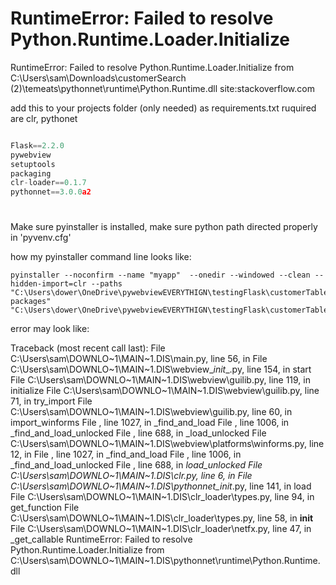 # RuntimeError: Failed to resolve Python.Runtime.Loader.Initialize

RuntimeError: Failed to resolve Python.Runtime.Loader.Initialize from C:\Users\sam\Downloads\customerSearch (2)\temeats\pythonnet\runtime\Python.Runtime.dll site:stackoverflow.com

add this to your projects folder (only needed) as requirements.txt
ruquired are clr, pythonet

```python

Flask==2.2.0
pywebview
setuptools
packaging
clr-loader==0.1.7
pythonnet==3.0.0a2
```

#

Make sure pyinstaller is installed, make sure python path directed properly in 'pyvenv.cfg'

how my pyinstaller command line looks like:

```batch
pyinstaller --noconfirm --name "myapp"  --onedir --windowed --clean --hidden-import=clr --paths "C:\Users\dower\OneDrive\pywebviewEVERYTHIGN\testingFlask\customerTable\venv\Lib\site-packages" "C:\Users\dower\OneDrive\pywebviewEVERYTHIGN\testingFlask\customerTable\main.py"
```



error may look like:

Traceback (most recent call last): File C:\Users\sam\DOWNLO~1\MAIN~1.DIS\main.py, line 56, in <module> File C:\Users\sam\DOWNLO~1\MAIN~1.DIS\webview\__init__.py, line 154, in start File C:\Users\sam\DOWNLO~1\MAIN~1.DIS\webview\guilib.py, line 119, in initialize File C:\Users\sam\DOWNLO~1\MAIN~1.DIS\webview\guilib.py, line 71, in try_import File C:\Users\sam\DOWNLO~1\MAIN~1.DIS\webview\guilib.py, line 60, in import_winforms File <frozen importlib._bootstrap>, line 1027, in _find_and_load File <frozen importlib._bootstrap>, line 1006, in _find_and_load_unlocked File <frozen importlib._bootstrap>, line 688, in _load_unlocked File C:\Users\sam\DOWNLO~1\MAIN~1.DIS\webview\platforms\winforms.py, line 12, in <module webview.platforms.winforms> File <frozen importlib._bootstrap>, line 1027, in _find_and_load File <frozen importlib._bootstrap>, line 1006, in _find_and_load_unlocked File <frozen importlib._bootstrap>, line 688, in _load_unlocked File C:\Users\sam\DOWNLO~1\MAIN~1.DIS\clr.py, line 6, in <module clr> File C:\Users\sam\DOWNLO~1\MAIN~1.DIS\pythonnet\__init__.py, line 141, in load File C:\Users\sam\DOWNLO~1\MAIN~1.DIS\clr_loader\types.py, line 94, in get_function File C:\Users\sam\DOWNLO~1\MAIN~1.DIS\clr_loader\types.py, line 58, in __init__ File C:\Users\sam\DOWNLO~1\MAIN~1.DIS\clr_loader\netfx.py, line 47, in _get_callable RuntimeError: Failed to resolve Python.Runtime.Loader.Initialize from C:\Users\sam\DOWNLO~1\MAIN~1.DIS\pythonnet\runtime\Python.Runtime.dll
